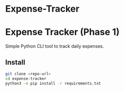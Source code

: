 # Expense-Tracker
# Expense Tracker (Phase 1)

Simple Python CLI tool to track daily expenses.

## Install
```bash
git clone <repo-url>
cd expense-tracker
python3 -m pip install -r requirements.txt
